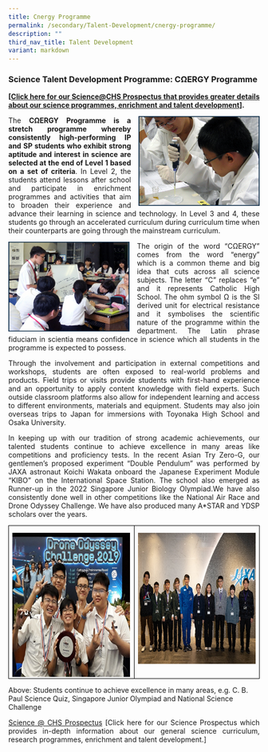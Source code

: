 ```yaml
---
title: Cnergy Programme
permalink: /secondary/Talent-Development/cnergy-programme/
description: ""
third_nav_title: Talent Development
variant: markdown
---
```

### Science Talent Development Programme:&nbsp;CΩERGY Programme

<style>
p {text-align: justify;}
</style>

**[[Click here for our Science@CHS Prospectus that provides greater details about our science programmes, enrichment&nbsp;and talent development](https://drive.google.com/file/d/155SWFfGAriWTZuWd68rs3Ov9PMYp6UZ3/view)].**

<img align="right" style="width:243px;height:180px;margin-left:15px;" src="/images/cnergy4.png"> The&nbsp;**CΩERGY Programme is a stretch programme whereby consistently high-performing IP and SP students who exhibit strong aptitude and interest in science are selected at the end of Level 1 based on a set of criteria**. In Level 2, the students attend lessons after school and participate in enrichment programmes and activities that aim to broaden their experience and advance their learning in science and technology. In Level 3 and 4, these students go through an accelerated curriculum during curriculum time when their counterparts are going through the mainstream curriculum.

<img align="left" style="width:243px;height:180px;margin-right:15px;" src="/images/cnergy2.png"> The origin of the word “CΩERGY” comes from the word “energy” which is a common theme and big idea that cuts across all science subjects. The letter “C” replaces “e” and it represents Catholic High School. The ohm symbol Ω is the SI derived unit for electrical resistance and it symbolises the scientific nature of the programme within the department. The Latin phrase fiduciam in scientia means confidence in science which all students in the programme is expected to possess.

Through the involvement and participation in external competitions and workshops, students are often exposed to real-world problems and products. Field trips or visits provide students with first-hand experience and an opportunity to apply content knowledge with field experts. Such outside classroom platforms also allow for independent learning and access to different environments, materials and equipment.&nbsp;Students may also join overseas trips to Japan for immersions with Toyonaka High School and Osaka University.

In keeping up with our tradition of strong academic achievements, our talented students continue to achieve excellence in many areas like competitions and proficiency tests. In the recent Asian Try Zero-G, our gentlemen’s proposed experiment “Double Pendulum” was performed by JAXA astronaut Koichi Wakata onboard the Japanese Experiment Module “KIBO” on the International Space Station. The school also emerged as Runner-up in the 2022 Singapore Junior Biology Olympiad.We have also consistently done well in other competitions like the National Air Race and Drone Odyssey Challenge. We have also produced many A\*STAR and YDSP scholars over the years.

    

<table class="MsoTableGrid" border="1" cellspacing="0" cellpadding="0" style="border-collapse:collapse;border:none;mso-border-alt:solid windowtext 0pt;
 mso-yfti-tbllook:1184;mso-padding-alt:0in 5.4pt 0in 5.4pt"><tbody><tr style="mso-yfti-irow:0;mso-yfti-firstrow:yes;mso-yfti-lastrow:yes"><td width="312" valign="top" style="width:233.75pt;border:solid windowtext 1.0pt;
  mso-border-alt:solid windowtext .5pt;padding:0in 5.4pt 0in 5.4pt"><p class="MsoNormal" style="margin-bottom:0in;line-height:normal"><span style="mso-no-proof:yes"><img width="361" height="289" src="/images/cnergya1.png" alt="A group of boys posing for a photo
Description automatically generated with medium confidence"></span></p></td><td width="312" valign="top" style="width:233.75pt;border:solid windowtext 1.0pt;
  border-left:none;mso-border-left-alt:solid windowtext .5pt;mso-border-alt:
  solid windowtext .5pt;padding:0in 5.4pt 0in 5.4pt"><p class="MsoNormal" style="margin-bottom:0in;line-height:normal"><span style="mso-no-proof:yes"><img width="372" height="263" src="/images/cnergya2.png" alt="A group of people standing together Description automatically generated with medium confidence">
	</span></p></td></tr></tbody></table>



<figcaption> Above: Students continue to achieve excellence in many areas, e.g. C. B. Paul Science Quiz, Singapore Junior Olympiad and National Science Challenge</figcaption>

[Science @ CHS Prospectus](https://drive.google.com/file/d/1iBqm6jmE3wvbyEhf3duSdei4zZncSvaJ/view)
[Click here for our Science Prospectus which provides in-depth information about our general science curriculum, research programmes, enrichment and talent development.]